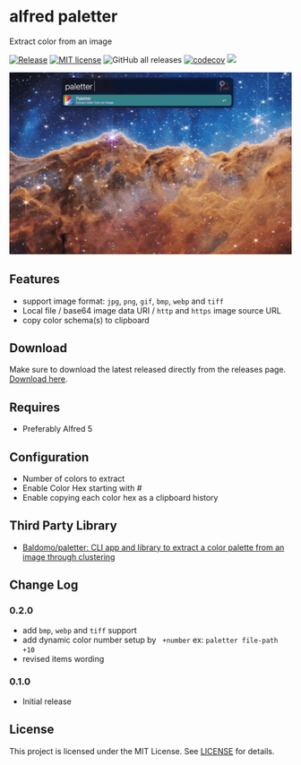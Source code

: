 # alfred paletter

Extract color from an image

[![Release](https://github.com/cage1016/alfred-paletter/actions/workflows/release.yml/badge.svg)](https://github.com/cage1016/alfred-paletter/actions/workflows/release.yml)
[![MIT license](https://img.shields.io/badge/License-MIT-blue.svg)](https://lbesson.mit-license.org/)
![GitHub all releases](https://img.shields.io/github/downloads/cage1016/alfred-paletter/total)
[![codecov](https://codecov.io/gh/cage1016/alfred-paletter/branch/master/graph/badge.svg)](https://codecov.io/gh/cage1016/alfred-paletter)
![](https://img.shields.io/badge/Alfred-5-blueviolet)

![](screenshots/alfred-paletter.gif)


## Features

- support image format: `jpg`, `png`, `gif`, `bmp`, `webp` and `tiff`
- Local file / base64 image data URI / `http` and `https` image source URL
- copy color schema(s) to clipboard

## Download
Make sure to download the latest released directly from the releases page. [Download here](https://github.com/cage1016/alfred-paletter/releases).

## Requires
- Preferably Alfred 5

## Configuration
- Number of colors to extract
- Enable Color Hex starting with #
- Enable copying each color hex as a clipboard history

## Third Party Library

- [Baldomo/paletter: CLI app and library to extract a color palette from an image through clustering](https://github.com/Baldomo/paletter)

## Change Log

### 0.2.0
- add `bmp`, `webp` and `tiff` support
- add dynamic color number setup by ` +number` ex: `paletter file-path +10`
- revised items wording

### 0.1.0
- Initial release

## License
This project is licensed under the MIT License. See [LICENSE](LICENSE) for details.